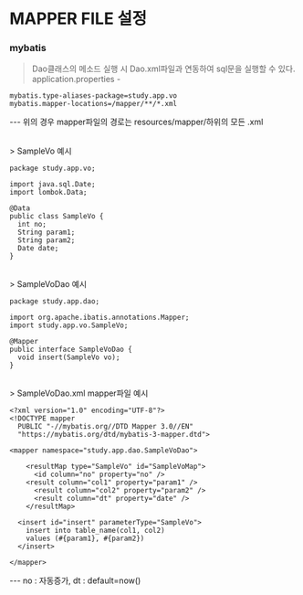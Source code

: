 # MAPPER FILE 설정
### mybatis
> Dao클래스의 메소드 실행 시 Dao.xml파일과 연동하여 sql문을 실행할 수 있다. <br/>
> application.properties -  <br/>
```#mybatis
mybatis.type-aliases-package=study.app.vo
mybatis.mapper-locations=/mapper/**/*.xml
```
--- 위의 경우 mapper파일의 경로는 resources/mapper/하위의 모든 .xml

<br/>
> SampleVo 예시

```
package study.app.vo;

import java.sql.Date;
import lombok.Data;

@Data
public class SampleVo {
  int no;
  String param1;
  String param2;
  Date date;
}
```
<br/>
> SampleVoDao 예시

```
package study.app.dao;

import org.apache.ibatis.annotations.Mapper;
import study.app.vo.SampleVo;

@Mapper
public interface SampleVoDao {
  void insert(SampleVo vo);
}
```
<br/>
> SampleVoDao.xml mapper파일 예시

```
<?xml version="1.0" encoding="UTF-8"?>
<!DOCTYPE mapper
  PUBLIC "-//mybatis.org//DTD Mapper 3.0//EN"
  "https://mybatis.org/dtd/mybatis-3-mapper.dtd">

<mapper namespace="study.app.dao.SampleVoDao">

	<resultMap type="SampleVo" id="SampleVoMap">
	  <id column="no" property="no" />
    <result column="col1" property="param1" />
	  <result column="col2" property="param2" />
	  <result column="dt" property="date" />
	</resultMap>

  <insert id="insert" parameterType="SampleVo">
    insert into table_name(col1, col2)
    values (#{param1}, #{param2})
  </insert>

</mapper>
```
--- no : 자동증가, dt : default=now()
